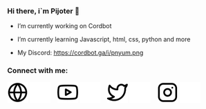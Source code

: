 ### Hi there, i`m Pijoter 👋

- I’m currently working on Cordbot
- I’m currently learning Javascript, html, css, python and more

- My Discord:
https://cordbot.ga/i/pnyum.png

### Connect with me:
[![website](./img/globe-light.svg)](https://cordbot.ga/#gh-light-mode-only)
[![website](./img/globe-dark.svg)](https://cordbot.ga/#gh-dark-mode-only)
&nbsp;&nbsp;
[![website](./img/youtube-light.svg)](https://www.youtube.com/channel/UCH1KIq3I8xQ6hDK6xmXTTmw#gh-light-mode-only)
[![website](./img/youtube-dark.svg)](https://www.youtube.com/channel/UCH1KIq3I8xQ6hDK6xmXTTmw#gh-dark-mode-only)
&nbsp;&nbsp;
[![website](./img/twitter-light.svg)](https://twitter.com/Pijoters#gh-light-mode-only)
[![website](./img/twitter-dark.svg)](https://twitter.com/Pijoters#gh-dark-mode-only)
&nbsp;&nbsp;
[![website](./img/instagram-light.svg)](https://www.instagram.com/pijoters/#gh-light-mode-only)
[![website](./img/instagram-dark.svg)](https://www.instagram.com/pijoters/#gh-dark-mode-only)
<!--
**Pijoters/Pijoters** is a ✨ _special_ ✨ repository because its `README.md` (this file) appears on your GitHub profile.

Here are some ideas to get you started:


-->
